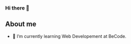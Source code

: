 ### Hi there 👋

## About me
- 🌱 I’m currently learning Web Developement at BeCode.

<!--
**richardsgab/richardsgab** is a ✨ _special_ ✨ repository because its `README.md` (this file) appears on your GitHub profile.




- 🔭 I’m currently working on ...

- 👯 I’m looking to collaborate on ...
- 🤔 I’m looking for help with ...
- 💬 Ask me about ...
- 📫 How to reach me: ...
- 😄 Pronouns: ...
- ⚡ Fun fact: ...
-->
